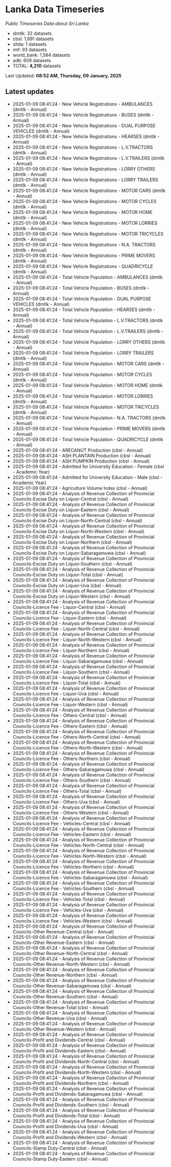 # Lanka Data Timeseries
*Public Timeseries Data about Sri Lanka*

* dmtlk: 32 datasets
* cbsl: 1,891 datasets
* sltda: 1 datasets
* imf: 93 datasets
* world_bank: 1,584 datasets
* adb: 609 datasets
* TOTAL: **4,210** datasets

Last Updated: **08:52 AM, Thursday, 09 January, 2025**

## Latest updates

* 2025-01-09 08:41:24 - New Vehicle Registrations - AMBULANCES (dmtlk - Annual)
* 2025-01-09 08:41:24 - New Vehicle Registrations - BUSES (dmtlk - Annual)
* 2025-01-09 08:41:24 - New Vehicle Registrations - DUAL PURPOSE VEHICLES (dmtlk - Annual)
* 2025-01-09 08:41:24 - New Vehicle Registrations - HEARSES (dmtlk - Annual)
* 2025-01-09 08:41:24 - New Vehicle Registrations - L.V.TRACTORS (dmtlk - Annual)
* 2025-01-09 08:41:24 - New Vehicle Registrations - L.V.TRAILERS (dmtlk - Annual)
* 2025-01-09 08:41:24 - New Vehicle Registrations - LORRY OTHERS (dmtlk - Annual)
* 2025-01-09 08:41:24 - New Vehicle Registrations - LORRY TRAILERS (dmtlk - Annual)
* 2025-01-09 08:41:24 - New Vehicle Registrations - MOTOR CARS (dmtlk - Annual)
* 2025-01-09 08:41:24 - New Vehicle Registrations - MOTOR CYCLES (dmtlk - Annual)
* 2025-01-09 08:41:24 - New Vehicle Registrations - MOTOR HOME (dmtlk - Annual)
* 2025-01-09 08:41:24 - New Vehicle Registrations - MOTOR LORRIES (dmtlk - Annual)
* 2025-01-09 08:41:24 - New Vehicle Registrations - MOTOR TRICYCLES (dmtlk - Annual)
* 2025-01-09 08:41:24 - New Vehicle Registrations - N.A. TRACTORS (dmtlk - Annual)
* 2025-01-09 08:41:24 - New Vehicle Registrations - PRIME MOVERS (dmtlk - Annual)
* 2025-01-09 08:41:24 - New Vehicle Registrations - QUADRICYCLE (dmtlk - Annual)
* 2025-01-09 08:41:24 - Total Vehicle Population - AMBULANCES (dmtlk - Annual)
* 2025-01-09 08:41:24 - Total Vehicle Population - BUSES (dmtlk - Annual)
* 2025-01-09 08:41:24 - Total Vehicle Population - DUAL PURPOSE VEHICLES (dmtlk - Annual)
* 2025-01-09 08:41:24 - Total Vehicle Population - HEARSES (dmtlk - Annual)
* 2025-01-09 08:41:24 - Total Vehicle Population - L.V.TRACTORS (dmtlk - Annual)
* 2025-01-09 08:41:24 - Total Vehicle Population - L.V.TRAILERS (dmtlk - Annual)
* 2025-01-09 08:41:24 - Total Vehicle Population - LORRY OTHERS (dmtlk - Annual)
* 2025-01-09 08:41:24 - Total Vehicle Population - LORRY TRAILERS (dmtlk - Annual)
* 2025-01-09 08:41:24 - Total Vehicle Population - MOTOR CARS (dmtlk - Annual)
* 2025-01-09 08:41:24 - Total Vehicle Population - MOTOR CYCLES (dmtlk - Annual)
* 2025-01-09 08:41:24 - Total Vehicle Population - MOTOR HOME (dmtlk - Annual)
* 2025-01-09 08:41:24 - Total Vehicle Population - MOTOR LORRIES (dmtlk - Annual)
* 2025-01-09 08:41:24 - Total Vehicle Population - MOTOR TRICYCLES (dmtlk - Annual)
* 2025-01-09 08:41:24 - Total Vehicle Population - N.A. TRACTORS (dmtlk - Annual)
* 2025-01-09 08:41:24 - Total Vehicle Population - PRIME MOVERS (dmtlk - Annual)
* 2025-01-09 08:41:24 - Total Vehicle Population - QUADRICYCLE (dmtlk - Annual)
* 2025-01-09 08:41:24 - ARECANUT Production (cbsl - Annual)
* 2025-01-09 08:41:24 - ASH PLANTAIN Production (cbsl - Annual)
* 2025-01-09 08:41:24 - ASH PUMPKIN Production (cbsl - Annual)
* 2025-01-09 08:41:24 - Admitted for University Education - Female (cbsl - Academic Year)
* 2025-01-09 08:41:24 - Admitted for University Education - Male (cbsl - Academic Year)
* 2025-01-09 08:41:24 - Agriculture Volume Index (cbsl - Annual)
* 2025-01-09 08:41:24 - Analysis of Revenue Collection of Provincial Councils-Excise Duty on Liquor-Central (cbsl - Annual)
* 2025-01-09 08:41:24 - Analysis of Revenue Collection of Provincial Councils-Excise Duty on Liquor-Eastern (cbsl - Annual)
* 2025-01-09 08:41:24 - Analysis of Revenue Collection of Provincial Councils-Excise Duty on Liquor-North-Central (cbsl - Annual)
* 2025-01-09 08:41:24 - Analysis of Revenue Collection of Provincial Councils-Excise Duty on Liquor-North-Western (cbsl - Annual)
* 2025-01-09 08:41:24 - Analysis of Revenue Collection of Provincial Councils-Excise Duty on Liquor-Northern (cbsl - Annual)
* 2025-01-09 08:41:24 - Analysis of Revenue Collection of Provincial Councils-Excise Duty on Liquor-Sabaragamuwa (cbsl - Annual)
* 2025-01-09 08:41:24 - Analysis of Revenue Collection of Provincial Councils-Excise Duty on Liquor-Southern (cbsl - Annual)
* 2025-01-09 08:41:24 - Analysis of Revenue Collection of Provincial Councils-Excise Duty on Liquor-Total (cbsl - Annual)
* 2025-01-09 08:41:24 - Analysis of Revenue Collection of Provincial Councils-Excise Duty on Liquor-Uva (cbsl - Annual)
* 2025-01-09 08:41:24 - Analysis of Revenue Collection of Provincial Councils-Excise Duty on Liquor-Western (cbsl - Annual)
* 2025-01-09 08:41:24 - Analysis of Revenue Collection of Provincial Councils-Licence Fee - Liquor-Central (cbsl - Annual)
* 2025-01-09 08:41:24 - Analysis of Revenue Collection of Provincial Councils-Licence Fee - Liquor-Eastern (cbsl - Annual)
* 2025-01-09 08:41:24 - Analysis of Revenue Collection of Provincial Councils-Licence Fee - Liquor-North-Central (cbsl - Annual)
* 2025-01-09 08:41:24 - Analysis of Revenue Collection of Provincial Councils-Licence Fee - Liquor-North-Western (cbsl - Annual)
* 2025-01-09 08:41:24 - Analysis of Revenue Collection of Provincial Councils-Licence Fee - Liquor-Northern (cbsl - Annual)
* 2025-01-09 08:41:24 - Analysis of Revenue Collection of Provincial Councils-Licence Fee - Liquor-Sabaragamuwa (cbsl - Annual)
* 2025-01-09 08:41:24 - Analysis of Revenue Collection of Provincial Councils-Licence Fee - Liquor-Southern (cbsl - Annual)
* 2025-01-09 08:41:24 - Analysis of Revenue Collection of Provincial Councils-Licence Fee - Liquor-Total (cbsl - Annual)
* 2025-01-09 08:41:24 - Analysis of Revenue Collection of Provincial Councils-Licence Fee - Liquor-Uva (cbsl - Annual)
* 2025-01-09 08:41:24 - Analysis of Revenue Collection of Provincial Councils-Licence Fee - Liquor-Western (cbsl - Annual)
* 2025-01-09 08:41:24 - Analysis of Revenue Collection of Provincial Councils-Licence Fee - Others-Central (cbsl - Annual)
* 2025-01-09 08:41:24 - Analysis of Revenue Collection of Provincial Councils-Licence Fee - Others-Eastern (cbsl - Annual)
* 2025-01-09 08:41:24 - Analysis of Revenue Collection of Provincial Councils-Licence Fee - Others-North-Central (cbsl - Annual)
* 2025-01-09 08:41:24 - Analysis of Revenue Collection of Provincial Councils-Licence Fee - Others-North-Western (cbsl - Annual)
* 2025-01-09 08:41:24 - Analysis of Revenue Collection of Provincial Councils-Licence Fee - Others-Northern (cbsl - Annual)
* 2025-01-09 08:41:24 - Analysis of Revenue Collection of Provincial Councils-Licence Fee - Others-Sabaragamuwa (cbsl - Annual)
* 2025-01-09 08:41:24 - Analysis of Revenue Collection of Provincial Councils-Licence Fee - Others-Southern (cbsl - Annual)
* 2025-01-09 08:41:24 - Analysis of Revenue Collection of Provincial Councils-Licence Fee - Others-Total (cbsl - Annual)
* 2025-01-09 08:41:24 - Analysis of Revenue Collection of Provincial Councils-Licence Fee - Others-Uva (cbsl - Annual)
* 2025-01-09 08:41:24 - Analysis of Revenue Collection of Provincial Councils-Licence Fee - Others-Western (cbsl - Annual)
* 2025-01-09 08:41:24 - Analysis of Revenue Collection of Provincial Councils-Licence Fee - Vehicles-Central (cbsl - Annual)
* 2025-01-09 08:41:24 - Analysis of Revenue Collection of Provincial Councils-Licence Fee - Vehicles-Eastern (cbsl - Annual)
* 2025-01-09 08:41:24 - Analysis of Revenue Collection of Provincial Councils-Licence Fee - Vehicles-North-Central (cbsl - Annual)
* 2025-01-09 08:41:24 - Analysis of Revenue Collection of Provincial Councils-Licence Fee - Vehicles-North-Western (cbsl - Annual)
* 2025-01-09 08:41:24 - Analysis of Revenue Collection of Provincial Councils-Licence Fee - Vehicles-Northern (cbsl - Annual)
* 2025-01-09 08:41:24 - Analysis of Revenue Collection of Provincial Councils-Licence Fee - Vehicles-Sabaragamuwa (cbsl - Annual)
* 2025-01-09 08:41:24 - Analysis of Revenue Collection of Provincial Councils-Licence Fee - Vehicles-Southern (cbsl - Annual)
* 2025-01-09 08:41:24 - Analysis of Revenue Collection of Provincial Councils-Licence Fee - Vehicles-Total (cbsl - Annual)
* 2025-01-09 08:41:24 - Analysis of Revenue Collection of Provincial Councils-Licence Fee - Vehicles-Uva (cbsl - Annual)
* 2025-01-09 08:41:24 - Analysis of Revenue Collection of Provincial Councils-Licence Fee - Vehicles-Western (cbsl - Annual)
* 2025-01-09 08:41:24 - Analysis of Revenue Collection of Provincial Councils-Other Revenue-Central (cbsl - Annual)
* 2025-01-09 08:41:24 - Analysis of Revenue Collection of Provincial Councils-Other Revenue-Eastern (cbsl - Annual)
* 2025-01-09 08:41:24 - Analysis of Revenue Collection of Provincial Councils-Other Revenue-North-Central (cbsl - Annual)
* 2025-01-09 08:41:24 - Analysis of Revenue Collection of Provincial Councils-Other Revenue-North-Western (cbsl - Annual)
* 2025-01-09 08:41:24 - Analysis of Revenue Collection of Provincial Councils-Other Revenue-Northern (cbsl - Annual)
* 2025-01-09 08:41:24 - Analysis of Revenue Collection of Provincial Councils-Other Revenue-Sabaragamuwa (cbsl - Annual)
* 2025-01-09 08:41:24 - Analysis of Revenue Collection of Provincial Councils-Other Revenue-Southern (cbsl - Annual)
* 2025-01-09 08:41:24 - Analysis of Revenue Collection of Provincial Councils-Other Revenue-Total (cbsl - Annual)
* 2025-01-09 08:41:24 - Analysis of Revenue Collection of Provincial Councils-Other Revenue-Uva (cbsl - Annual)
* 2025-01-09 08:41:24 - Analysis of Revenue Collection of Provincial Councils-Other Revenue-Western (cbsl - Annual)
* 2025-01-09 08:41:24 - Analysis of Revenue Collection of Provincial Councils-Profit and Dividends-Central (cbsl - Annual)
* 2025-01-09 08:41:24 - Analysis of Revenue Collection of Provincial Councils-Profit and Dividends-Eastern (cbsl - Annual)
* 2025-01-09 08:41:24 - Analysis of Revenue Collection of Provincial Councils-Profit and Dividends-North-Central (cbsl - Annual)
* 2025-01-09 08:41:24 - Analysis of Revenue Collection of Provincial Councils-Profit and Dividends-North-Western (cbsl - Annual)
* 2025-01-09 08:41:24 - Analysis of Revenue Collection of Provincial Councils-Profit and Dividends-Northern (cbsl - Annual)
* 2025-01-09 08:41:24 - Analysis of Revenue Collection of Provincial Councils-Profit and Dividends-Sabaragamuwa (cbsl - Annual)
* 2025-01-09 08:41:24 - Analysis of Revenue Collection of Provincial Councils-Profit and Dividends-Southern (cbsl - Annual)
* 2025-01-09 08:41:24 - Analysis of Revenue Collection of Provincial Councils-Profit and Dividends-Total (cbsl - Annual)
* 2025-01-09 08:41:24 - Analysis of Revenue Collection of Provincial Councils-Profit and Dividends-Uva (cbsl - Annual)
* 2025-01-09 08:41:24 - Analysis of Revenue Collection of Provincial Councils-Profit and Dividends-Western (cbsl - Annual)
* 2025-01-09 08:41:24 - Analysis of Revenue Collection of Provincial Councils-Stamp Duty-Central (cbsl - Annual)
* 2025-01-09 08:41:24 - Analysis of Revenue Collection of Provincial Councils-Stamp Duty-Eastern (cbsl - Annual)